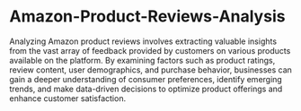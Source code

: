 # Amazon-Product-Reviews-Analysis
Analyzing Amazon product reviews involves extracting valuable insights from the vast array of feedback provided by customers on various products available on the platform. By examining factors such as product ratings, review content, user demographics, and purchase behavior, businesses can gain a deeper understanding of consumer preferences, identify emerging trends, and make data-driven decisions to optimize product offerings and enhance customer satisfaction.
